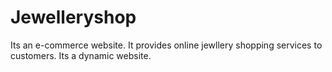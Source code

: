 # Jewelleryshop
Its an e-commerce website.
It provides online jewllery shopping services to customers.
Its a dynamic website.
